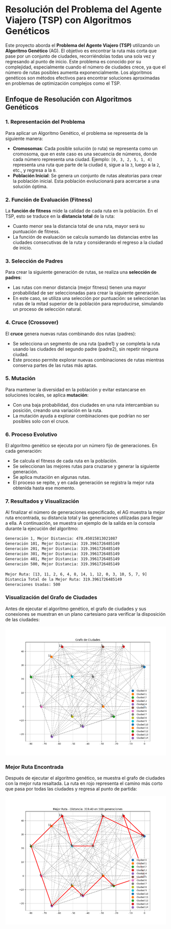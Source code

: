 # Resolución del Problema del Agente Viajero (TSP) con Algoritmos Genéticos

Este proyecto aborda el **Problema del Agente Viajero (TSP)** utilizando un **Algoritmo Genético** (AG). El objetivo es encontrar la ruta más corta que pase por un conjunto de ciudades, recorriéndolas todas una sola vez y regresando al punto de inicio. Este problema es conocido por su complejidad, especialmente cuando el número de ciudades crece, ya que el número de rutas posibles aumenta exponencialmente. Los algoritmos genéticos son métodos efectivos para encontrar soluciones aproximadas en problemas de optimización complejos como el TSP.

## Enfoque de Resolución con Algoritmos Genéticos

### 1. Representación del Problema

Para aplicar un Algoritmo Genético, el problema se representa de la siguiente manera:

- **Cromosomas**: Cada posible solución (o ruta) se representa como un cromosoma, que en este caso es una secuencia de números, donde cada número representa una ciudad. Ejemplo: `[0, 3, 2, 5, 1, 4]` representa una ruta que parte de la ciudad `0`, sigue a la `3`, luego a la `2`, etc., y regresa a la `0`.
- **Población Inicial**: Se genera un conjunto de rutas aleatorias para crear la población inicial. Esta población evolucionará para acercarse a una solución óptima.

### 2. Función de Evaluación (Fitness)

La **función de fitness** mide la calidad de cada ruta en la población. En el TSP, esto se traduce en la **distancia total** de la ruta:
- Cuanto menor sea la distancia total de una ruta, mayor será su puntuación de fitness. 
- La función de evaluación se calcula sumando las distancias entre las ciudades consecutivas de la ruta y considerando el regreso a la ciudad de inicio.

### 3. Selección de Padres

Para crear la siguiente generación de rutas, se realiza una **selección de padres**:
- Las rutas con menor distancia (mejor fitness) tienen una mayor probabilidad de ser seleccionadas para crear la siguiente generación.
- En este caso, se utiliza una selección por puntuación: se seleccionan las rutas de la mitad superior de la población para reproducirse, simulando un proceso de selección natural.

### 4. Cruce (Crossover)

El **cruce** genera nuevas rutas combinando dos rutas (padres):
- Se selecciona un segmento de una ruta (padre1) y se completa la ruta usando las ciudades del segundo padre (padre2), sin repetir ninguna ciudad.
- Este proceso permite explorar nuevas combinaciones de rutas mientras conserva partes de las rutas más aptas.

### 5. Mutación

Para mantener la diversidad en la población y evitar estancarse en soluciones locales, se aplica **mutación**:
- Con una baja probabilidad, dos ciudades en una ruta intercambian su posición, creando una variación en la ruta.
- La mutación ayuda a explorar combinaciones que podrían no ser posibles solo con el cruce.

### 6. Proceso Evolutivo

El algoritmo genético se ejecuta por un número fijo de generaciones. En cada generación:
- Se calcula el fitness de cada ruta en la población.
- Se seleccionan las mejores rutas para cruzarse y generar la siguiente generación.
- Se aplica mutación en algunas rutas.
- El proceso se repite, y en cada generación se registra la mejor ruta obtenida hasta ese momento.

### 7. Resultados y Visualización

Al finalizar el número de generaciones especificado, el AG muestra la mejor ruta encontrada, su distancia total y las generaciones utilizadas para llegar a ella. A continuación, se muestra un ejemplo de la salida en la consola durante la ejecución del algoritmo:

```plaintext
Generación 1, Mejor Distancia: 478.45015813021087
Generación 101, Mejor Distancia: 319.3961726485149
Generación 201, Mejor Distancia: 319.3961726485149
Generación 301, Mejor Distancia: 319.3961726485149
Generación 401, Mejor Distancia: 319.3961726485149
Generación 500, Mejor Distancia: 319.3961726485149

Mejor Ruta: [13, 11, 2, 6, 4, 8, 14, 1, 12, 0, 3, 10, 5, 7, 9]
Distancia Total de la Mejor Ruta: 319.3961726485149
Generaciones Usadas: 500
```

### Visualización del Grafo de Ciudades

Antes de ejecutar el algoritmo genético, el grafo de ciudades y sus conexiones se muestran en un plano cartesiano para verificar la disposición de las ciudades:

![Grafo de Ciudades](1.png)

### Mejor Ruta Encontrada

Después de ejecutar el algoritmo genético, se muestra el grafo de ciudades con la mejor ruta resaltada. La ruta en rojo representa el camino más corto que pasa por todas las ciudades y regresa al punto de partida:

![Mejor Ruta](2.png)